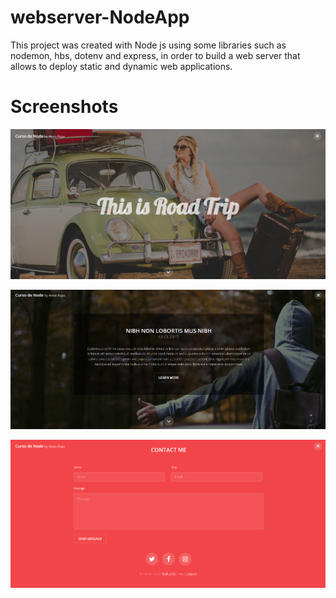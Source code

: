 # webserver-NodeApp
This project was created with Node js using some libraries such as nodemon, hbs, dotenv and express, in order to build a web server that allows to deploy static and dynamic web applications.

# Screenshots

![](screenshots/webserver-home.png)

![](screenshots/webserver-mid.png)

![](screenshots/webserver-footer.png)
